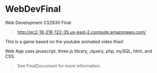 # WebDevFinal
Web Development CS2830 Final
>http://ec2-18-218-122-35.us-east-2.compute.amazonaws.com/

This is a game based on the youtube animated video Kiwi!

Web App uses javascript, three.js library, Jquery, php, mySQL, html, and CSS.
>See FinalDocument for more information.
